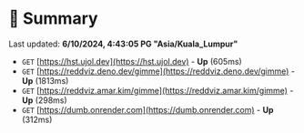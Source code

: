 # 📖 Summary
Last updated: **6/10/2024, 4:43:05 PG "Asia/Kuala_Lumpur"**

- `GET` [https://hst.ujol.dev](https://hst.ujol.dev) - **Up** (605ms)
- `GET` [https://reddviz.deno.dev/gimme](https://reddviz.deno.dev/gimme) - **Up** (1813ms)
- `GET` [https://reddviz.amar.kim/gimme](https://reddviz.amar.kim/gimme) - **Up** (298ms)
- `GET` [https://dumb.onrender.com](https://dumb.onrender.com) - **Up** (312ms)

